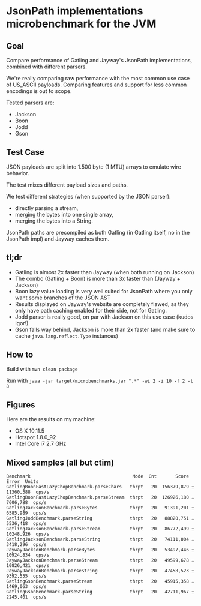 # JsonPath implementations microbenchmark for the JVM

## Goal

Compare performance of Gatling and Jayway's JsonPath implementations, combined with different parsers.

We're really comparing raw performance with the most common use case of US_ASCII payloads.
Comparing features and support for less common encodings is out fo scope.

Tested parsers are:
* Jackson
* Boon
* Jodd
* Gson

## Test Case

JSON payloads are split into 1.500 byte (1 MTU) arrays to emulate wire behavior.

The test mixes different payload sizes and paths.

We test different strategies (when supported by the JSON parser):
* directly parsing a stream,
* merging the bytes into one single array,
* merging the bytes into a String.

JsonPath paths are precompiled as both Gatling (in Gatling itself, no in the JsonPath impl) and Jayway caches them.

## tl;dr

* Gatling is almost 2x faster than Jayway (when both running on Jackson)
* The combo (Gatling + Boon) is more than 3x faster than (Jayway + Jackson)
* Boon lazy value loading is very well suited for JsonPath where you only want some branches of the JSON AST
* Results displayed on Jayway's website are completely flawed, as they only have path caching enabled for their side, not for Gatling.
* Jodd parser is really good, on par with Jackson on this use case (kudos Igor!)
* Gson falls way behind, Jackson is more than 2x faster (and make sure to cache `java.lang.reflect.Type` instances)

## How to

Build with `mvn clean package`

Run with `java -jar target/microbenchmarks.jar ".*" -wi 2 -i 10 -f 2 -t 8`

## Figures

Here are the results on my machine:

* OS X 10.11.5
* Hotspot 1.8.0_92
* Intel Core i7 2,7 GHz

## Mixed samples (all but ctim)

```
Benchmark                                      Mode  Cnt       Score       Error  Units
GatlingBoonFastLazyChopBenchmark.parseChars   thrpt   20  156379,879 ± 11360,388  ops/s
GatlingBoonFastLazyChopBenchmark.parseStream  thrpt   20  126926,180 ±  7606,788  ops/s
GatlingJacksonBenchmark.parseBytes            thrpt   20   91391,201 ±  6585,989  ops/s
GatlingJoddBenchmark.parseString              thrpt   20   88820,751 ±  5536,418  ops/s
GatlingJacksonBenchmark.parseStream           thrpt   20   86772,499 ± 10248,926  ops/s
GatlingJacksonBenchmark.parseString           thrpt   20   74111,004 ±  3418,296  ops/s
JaywayJacksonBenchmark.parseBytes             thrpt   20   53497,446 ± 10924,834  ops/s
JaywayJacksonBenchmark.parseStream            thrpt   20   49599,678 ± 10826,421  ops/s
JaywayJacksonBenchmark.parseString            thrpt   20   47458,523 ±  9392,555  ops/s
GatlingGsonBenchmark.parseStream              thrpt   20   45915,358 ±  1469,063  ops/s
GatlingGsonBenchmark.parseString              thrpt   20   42711,967 ±  2245,401  ops/s
```

